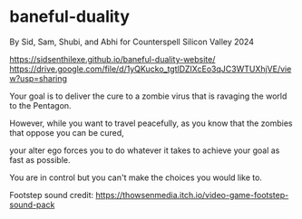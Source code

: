 # baneful-duality
By Sid, Sam, Shubi, and Abhi for Counterspell Silicon Valley 2024

https://sidsenthilexe.github.io/baneful-duality-website/
https://drive.google.com/file/d/1yQKucko_tgtlDZIXcEo3qJC3WTUXhjVE/view?usp=sharing

Your goal is to deliver the cure to a zombie virus that is ravaging the world to the Pentagon.

However, while you want to travel peacefully, as you know that the zombies that oppose you can be cured,

your alter ego forces you to do whatever it takes to achieve your goal as fast as possible.

You are in control but you can't make the choices you would like to.


Footstep sound credit: https://thowsenmedia.itch.io/video-game-footstep-sound-pack
